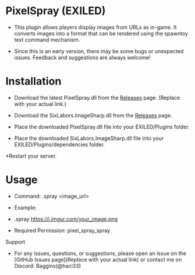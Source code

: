 # PixelSpray (EXILED)

  * This plugin allows players display images from URLs as in-game. It converts images into a format that can be rendered using the spawntoy text command mechanism.

   * Since this is an early version, there may be some bugs or unexpected issues. Feedback and suggestions are always welcome!

# Installation

  * Download the latest PixelSpray.dll from the [Releases](https://github.com/MustafaBaggins/PixelSpray/releases) page. (Replace with your actual link.)
  * Download the  SixLabors.ImageSharp.dll from the [Releases](https://github.com/MustafaBaggins/PixelSpray/releases) page.

  * Place the downloaded PixelSpray.dll file into your EXILED/Plugins folder.
  * Place the downloaded SixLabors.ImageSharp.dll file into your EXILED/Plugins/dependencies folder.

  *Restart your server.

# Usage

   * Command: .spray <image_url>
   * Example:
   * .spray https://i.imgur.com/your_image.png

  * Required Permission: pixel_spray_spray


Support

   * For any issues, questions, or suggestions, please open an issue on the [GitHub Issues page](Replace with your actual link) or contact me on Discord: Baggins(@haci33)
